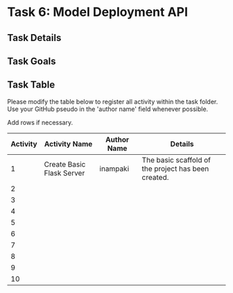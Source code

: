 # Task 6: Model Deployment API

## Task Details

## Task Goals

## Task Table

Please modify the table below to register all activity within the task folder. Use your GitHub pseudo in the 'author name' field whenever possible.

Add rows if necessary.

| Activity | Activity Name | Author Name | Details |
|-|-|-|-|
|1| Create Basic Flask Server | inampaki | The basic scaffold of the project has been created.| 
|2|         |         |         |
|3|         |         |         |
|4|         |         |         |
|5|         |         |         |
|6|         |         |         |
|7|         |         |         |
|8|         |         |         |
|9|         |         |         |
|10|        |         |         |
